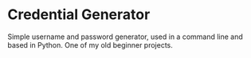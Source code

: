 # Credential Generator

Simple username and password generator, used in a command line and based in Python. One of my old beginner projects.
